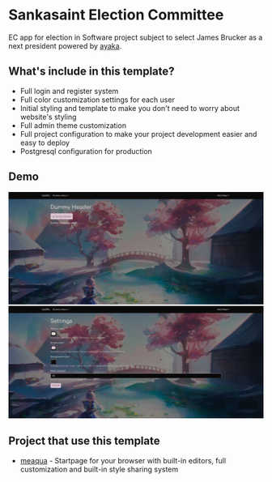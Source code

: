 # Sankasaint Election Committee
 EC app for election in Software project subject to select James Brucker as a next president powered by [ayaka](https://github.com/HelloYeew/ayaka).

## What's include in this template?

- Full login and register system
- Full color customization settings for each user
- Initial styling and template to make you don't need to worry about website's styling
- Full admin theme customization
- Full project configuration to make your project development easier and easy to deploy
- Postgresql configuration for production

## Demo

![Homepage Demo](demo-homepage.png)
![Settings Demo](demo-settings.png)

## Project that use this template

- [meaqua](https://github.com/HelloYeew/meaqua) - Startpage for your browser with built-in editors, full customization and built-in style sharing system